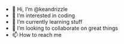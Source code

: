 - 👋 Hi, I’m @keandrizzle
- 👀 I’m interested in coding
- 🌱 I’m currently learning stuff
- 💞️ I’m looking to collaborate on great things
- 📫 How to reach me 

<!---
keandrizzle/keandrizzle is a ✨ special ✨ repository because its `README.md` (this file) appears on your GitHub profile.
You can click the Preview link to take a look at your changes.
--->
